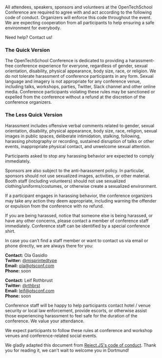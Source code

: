 All attendees, speakers, sponsors and volunteers at the OpenTechSchool Conference are required to agree with and act according to the following code of conduct. Organizers will enforce this code throughout the event. We are expecting cooperation from all participants to help ensuring a safe environment for everybody.

Need help? Contact us!

### The Quick Version

The OpenTechSchool Conference is dedicated to providing a harassment-free conference experience for everyone, regardless of gender, sexual orientation, disability, physical appearance, body size, race, or religion. We do not tolerate harassment of conference participants in any form. Sexual language and imagery is not appropriate for any conference venue, including talks, workshops, parties, Twitter, Slack channel and other online media. Conference participants violating these rules may be sanctioned or expelled from the conference without a refund at the discretion of the conference organizers.

### The Less Quick Version

Harassment includes offensive verbal comments related to gender, sexual orientation, disability, physical appearance, body size, race, religion, sexual images in public spaces, deliberate intimidation, stalking, following, harassing photography or recording, sustained disruption of talks or other events, inappropriate physical contact, and unwelcome sexual attention.

Participants asked to stop any harassing behavior are expected to comply immediately.

Sponsors are also subject to the anti-harassment policy. In particular, sponsors should not use sexualized images, activities, or other material. Booth staff (including volunteers) should not use sexualized clothing/uniforms/costumes, or otherwise create a sexualized environment.

If a participant engages in harassing behavior, the conference organizers may take any action they deem appropriate, including warning the offender or expulsion from the conference with no refund.

If you are being harassed, notice that someone else is being harassed, or have any other concerns, please contact a member of conference staff immediately. Conference staff can be identified by a special conference shirt.

In case you can’t find a staff member or want to contact us via email or phone directly, we are always there for you:

**Contact:** Ola Gasidlo  
**Twitter:** [@misprintedtype](https://twitter.com/misprintedtype)  
**Email:** [ola@otsconf.com](mailto:ola@otsconf.com)  
**Phone:** soon  

**Contact:** Leif Rothbrust    
**Twitter:** [@rthbrst](https://twitter.com/rthbrst)   
**Email:** [leif@otsconf.com](mailto:leif@otsconf.com)  
**Phone:** soon



Conference staff will be happy to help participants contact hotel / venue security or local law enforcement, provide escorts, or otherwise assist those experiencing harassment to feel safe for the duration of the conference. We value your attendance.

We expect participants to follow these rules at conference and workshop venues and conference-related social events.

We gladly adapted this document from [Reject.JS's code of conduct](http://rejectjs.org/code-of-conduct/). Thank you for reading it, we can't wait to welcome you in Dortmund!
